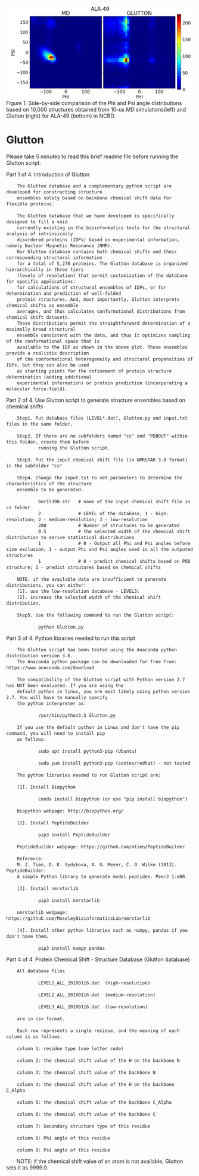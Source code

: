 ![alt text](https://github.com/YeeHo/Glutton/blob/master/NCBD-49.png)
Figure 1. Side-by-side comparison of the Phi and Psi angle distributions based on 10,000 structures obtained from 10-us MD simulations(left) and Glutton (right) for ALA-49 (bottom) in NCBD. 

# Glutton
Please take 5 minutes to read this brief readme file before running the Glutton script. 

Part 1 of 4. Introduction of Glutton

        The Glutton database and a complementary python script are developed for constructing structure 
        ensembles solely based on backbone chemical shift data for flexible proteins.
        
        The Glutton database that we have developed is specifically designed to fill a void
        currently existing in the bioinformatics tools for the structural analysis of intrinsically
        disordered proteins (IDPs) based on experimental information, namely Nuclear Magnetic Resonance (NMR). 
        Our Glutton database contains both chemical shifts and their corresponding structural information 
        for a total of 5,270 proteins. The Glutton database is organized hierarchically in three tiers
        (levels of resolution) that permit customization of the database for specific applications: 
        for calculations of structural ensembles of IDPs, or for determination and prediction of well-folded 
        protein structures. And, most importantly, Glutton interprets chemical shifts as ensemble 
        averages, and thus calculates conformational distributions from chemical shift datasets. 
        These distributions permit the straightforward determination of a maximally broad structural 
        ensemble consistent with the data, and thus it optimizes sampling of the conformational space that is
        available to the IDP as shown in the above plot. These ensembles provide a realistic description
        of the conformational heterogeneity and structural propensities of IDPs, but they can also be used 
        as starting points for the refinement of protein structure determination (adding additional 
        experimental information) or protein prediction (incorporating a molecular force-field).

Part 2 of 4. Use Glutton script to generate structure ensembles based on chemical shifts

        Step1. Put database files (LEVEL*.dat), Glutton.py and input.txt files in the same folder.

        Step2. If there are no subfolders named "cs" and "PDBOUT" within this folder, create them before 
                running the Glutton script.

        Step3. Put the input chemical shift file (in NMRSTAR 3.0 format) in the subfolder "cs"

        Step4. Change the input.txt to set parameters to determine the characteristics of the structure 
        ensemble to be generated.

                bmr15398.str   # name of the input chemical shift file in cs folder
                2              # LEVEL of the database, 1 - high-resolution; 2 - medium-resolution; 3 - low-resolution 
                200            # Number of structures to be generated
                0.5            # the selected width of the chemical shift distribution to derive statistical distributions
                1              # 0 - Output all Phi and Psi angles before size exclusion; 1 - output Phi and Psi angles used in all the outputed structures
                1              # 0 - predict chemical shifts based on PDB structure; 1 - predict strcutures based on chemical shifts

        NOTE: if the available data are insufficient to generate distributions, you can either: 
        [1]. use the low-resolution database - LEVEL3;            
        [2]. increase the selected width of the chemical shift distribution. 
 
        Step5. Use the following command to run the Glutton script:

                python Glutton.py
 
Part 3 of 4. Python libraries needed to run this script

        The Glutton script has been tested using the Anaconda python distribution version 3.6. 
        The Anaconda python package can be downloaded for free from: https://www.anaconda.com/download
        
        The compatibility of the Glutton script with Python version 2.7 has NOT been evaluated. If you are using the 
        default python in linux, you are most likely using python version 2.7. You will have to manually specify 
        the python interpreter as:
        
                /usr/bin/python3.5 Glutton.py
        
        If you use the default python in Linux and don't have the pip command, you will need to install pip 
        as follows:
        
                sudo apt install python3-pip (Ubuntu)
        
                sudo yum install python3-pip (centos/redhat) - not tested

        The python libraries needed to run Glutton script are:

        [1]. Install Biopython

                conda install biopython (or use "pip install biopython")
  
        Biopython webpage: http://biopython.org/
  
        [2]. Install PeptideBuilder

                pip3 install PeptideBuilder

        PeptideBuilder webpage: https://github.com/mtien/PeptideBuilder
  
        Reference:
        M. Z. Tien, D. K. Sydykova, A. G. Meyer, C. O. Wilke (2013). PeptideBuilder:
        A simple Python library to generate model peptides. PeerJ 1:e80.

        [3]. Install nmrstarlib
        
                pip3 install nmrstarlib

        nmrstarlib webpage: https://github.com/MoseleyBioinformaticsLab/nmrstarlib        

        [4]. Install other python libraries such as numpy, pandas if you don't have them.
        
                pip3 install numpy pandas

Part 4 of 4. Protein Chemical Shift - Structure Database (Glutton database)

        All database files 

                LEVEL1_ALL_20180116.dat  (high-resolution)

                LEVEL2_ALL_20180116.dat  (medium-resolution)

                LEVEL3_ALL_20180116.dat  (low-resolution)

        are in csv format. 

        Each row represents a single residue, and the meaning of each column is as follows:

        column 1: residue type (one letter code)

        column 2: the chemical shift value of the H on the backbone N

        column 3: the chemical shift value of the backbone N

        column 4: the chemical shift value of the H on the backbone C_Alpha

        column 5: the chemical shift value of the backbone C_Alpha

        column 6: the chemical shift value of the backbone C'

        column 7: Secondary structure type of this residue

        column 8: Phi angle of this residue

        column 9: Psi angle of this residue

        NOTE: if the chemical shift value of an atom is not available, Glutton sets it as 9999.0. 
